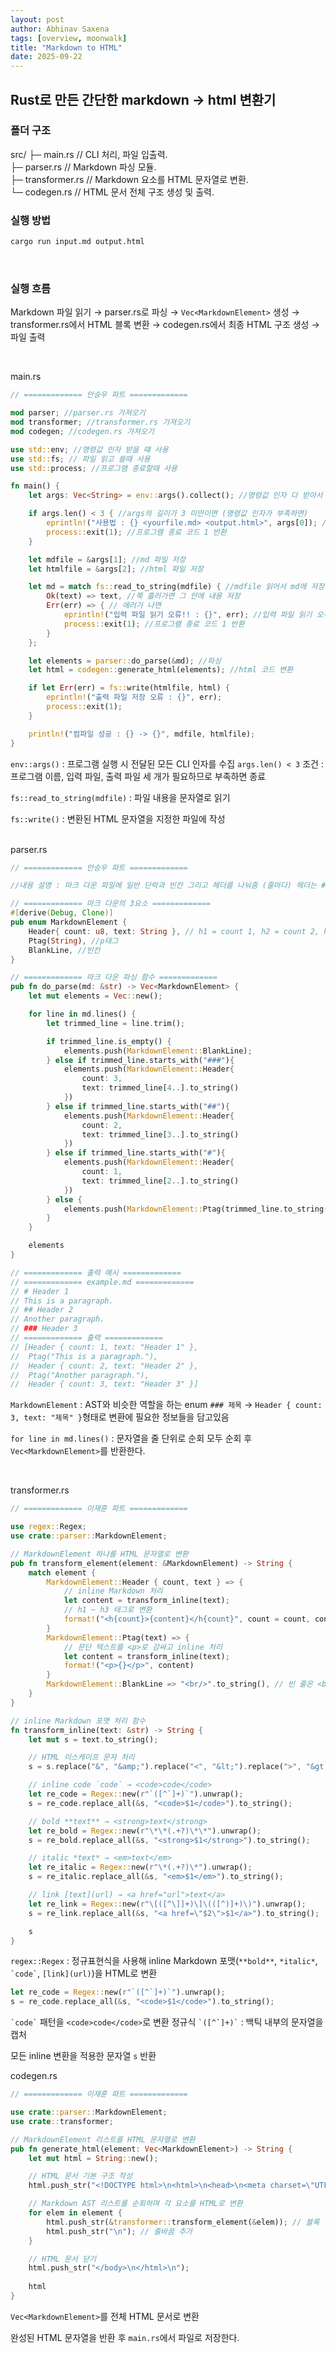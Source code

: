 ```yaml
---
layout: post
author: Abhinav Saxena
tags: [overview, moonwalk]
title: "Markdown to HTML"
date: 2025-09-22
---
```


## Rust로 만든 간단한 markdown -> html 변환기

### 폴더 구조
src/
├─ main.rs        // CLI 처리, 파일 입출력. <br/>
├─ parser.rs      // Markdown 파싱 모듈. <br/>
├─ transformer.rs // Markdown 요소를 HTML 문자열로 변환.<br/> 
└─ codegen.rs     // HTML 문서 전체 구조 생성 및 출력. 
<br/>
### 실행 방법
```bash
cargo run input.md output.html
```
<br> 


### 실행 흐름

Markdown 파일 읽기 → parser.rs로 파싱 → `Vec<MarkdownElement>` 생성 → 
transformer.rs에서 HTML 블록 변환 → codegen.rs에서 최종 HTML 구조 생성 → 파일 출력

<br>

main.rs
```rust
// ============= 안승우 파트 =============

mod parser; //parser.rs 가져오기
mod transformer; //transformer.rs 가져오기
mod codegen; //codegen.rs 가져오기

use std::env; //명령값 인자 받을 떄 사용
use std::fs; // 파일 읽고 쓸때 사용
use std::process; //프로그램 종료할때 사용

fn main() {
    let args: Vec<String> = env::args().collect(); //명령값 인자 다 받아서 Vec에 저장

    if args.len() < 3 { //args의 길이가 3 미만이면 (명령값 인자가 부족하면)
        eprintln!("사용법 : {} <yourfile.md> <output.html>", args[0]); //사용법 출력
        process::exit(1); //프로그램 종료 코드 1 반환
    }

    let mdfile = &args[1]; //md 파일 저장
    let htmlfile = &args[2]; //html 파일 저장

    let md = match fs::read_to_string(mdfile) { //mdfile 읽어서 md에 저장
        Ok(text) => text, //쭉 흘러가면 그 안에 내용 저장
        Err(err) => { // 에러가 나면
            eprintln!("입력 파일 읽기 오류!! : {}", err); //입력 파일 읽기 오류와 에러 내용 출력
            process::exit(1); //프로그램 종료 코드 1 반환
        }
    };

    let elements = parser::do_parse(&md); //파싱
    let html = codegen::generate_html(elements); //html 코드 변환

    if let Err(err) = fs::write(htmlfile, html) {
        eprintln!("출력 파일 저장 오류 : {}", err);
        process::exit(1);
    }

    println!("컴파일 성공 : {} -> {}", mdfile, htmlfile);
}
```

`env::args()` : 프로그램 실행 시 전달된 모든 CLI 인자를 수집
`args.len() < 3` 조건 : 프로그램 이름, 입력 파일, 출력 파일 세 개가 필요하므로 부족하면 종료

`fs::read_to_string(mdfile)` : 파일 내용을 문자열로 읽기

`fs::write()` : 변환된 HTML 문자열을 지정한 파일에 작성
<br/>
<br/>

parser.rs
```rust
// ============= 안승우 파트 =============

//내용 설명 : 마크 다운 파일에 일반 단락과 빈칸 그리고 헤더를 나눠줌 (줄마다) 헤더는 #의 갯수에 따라 h1, h2, h3로 나눠줌

// ============= 마크 다운의 3요소 =============
#[derive(Debug, Clone)]
pub enum MarkdownElement {
    Header{ count: u8, text: String }, // h1 = count 1, h2 = count 2, h3 = count 3
    Ptag(String), //p태그
    BlankLine, //빈칸
}

// ============= 마크 다운 파싱 함수 =============
pub fn do_parse(md: &str) -> Vec<MarkdownElement> {
    let mut elements = Vec::new();

    for line in md.lines() {
        let trimmed_line = line.trim();

        if trimmed_line.is_empty() {
            elements.push(MarkdownElement::BlankLine);
        } else if trimmed_line.starts_with("###"){
            elements.push(MarkdownElement::Header{
                count: 3,
                text: trimmed_line[4..].to_string()
            })
        } else if trimmed_line.starts_with("##"){
            elements.push(MarkdownElement::Header{
                count: 2,
                text: trimmed_line[3..].to_string()
            })
        } else if trimmed_line.starts_with("#"){
            elements.push(MarkdownElement::Header{
                count: 1,
                text: trimmed_line[2..].to_string()
            })
        } else {
            elements.push(MarkdownElement::Ptag(trimmed_line.to_string()));
        }
    }

    elements
}

// ============= 출력 예시 =============
// ============= example.md =============
// # Header 1
// This is a paragraph.
// ## Header 2
// Another paragraph.
// ### Header 3
// ============= 출력 =============
// [Header { count: 1, text: "Header 1" },
//  Ptag("This is a paragraph."),
//  Header { count: 2, text: "Header 2" },
//  Ptag("Another paragraph."),
//  Header { count: 3, text: "Header 3" }]
```
`MarkdownElement` : AST와 비슷한 역할을 하는 enum
`### 제목` → `Header { count: 3, text: "제목" }`형태로 변환에 필요한 정보들을 담고있음

`for line in md.lines()` :  문자열을 줄 단위로 순회
모두 순회 후 `Vec<MarkdownElement>`를 반환한다.

<br>

transformer.rs
```rust
// ============= 이재훈 파트 =============

use regex::Regex;
use crate::parser::MarkdownElement;

// MarkdownElement 하나를 HTML 문자열로 변환
pub fn transform_element(element: &MarkdownElement) -> String {
    match element {
        MarkdownElement::Header { count, text } => {
            // inline Markdown 처리
            let content = transform_inline(text);
            // h1 ~ h3 태그로 변환
            format!("<h{count}>{content}</h{count}", count = count, content = content)
        }
        MarkdownElement::Ptag(text) => {
            // 문단 텍스트를 <p>로 감싸고 inline 처리
            let content = transform_inline(text);
            format!("<p>{}</p>", content)
        }
        MarkdownElement::BlankLine => "<br/>".to_string(), // 빈 줄은 <br>로 변환
    }
}

// inline Markdown 포맷 처리 함수
fn transform_inline(text: &str) -> String {
    let mut s = text.to_string();

    // HTML 이스케이프 문자 처리
    s = s.replace("&", "&amp;").replace("<", "&lt;").replace(">", "&gt;");

    // inline code `code` → <code>code</code>
    let re_code = Regex::new(r"`([^`]+)`").unwrap();
    s = re_code.replace_all(&s, "<code>$1</code>").to_string();

    // bold **text** → <strong>text</strong>
    let re_bold = Regex::new(r"\*\*(.+?)\*\*").unwrap();
    s = re_bold.replace_all(&s, "<strong>$1</strong>").to_string();

    // italic *text* → <em>text</em>
    let re_italic = Regex::new(r"\*(.+?)\*").unwrap();
    s = re_italic.replace_all(&s, "<em>$1</em>").to_string();

    // link [text](url) → <a href="url">text</a>
    let re_link = Regex::new(r"\[([^\]]+)\]\(([^)]+)\)").unwrap();
    s = re_link.replace_all(&s, "<a href=\"$2\">$1</a>").to_string();

    s
}
```

`regex::Regex` : 정규표현식을 사용해 inline Markdown 포맷(`**bold**`, `*italic*`, `` `code` ``, `[link](url)`)을 HTML로 변환
<br>
```rust
let re_code = Regex::new(r"`([^`]+)`").unwrap();
s = re_code.replace_all(&s, "<code>$1</code>").to_string();
```
`` `code` `` 패턴을 `<code>code</code>`로 변환
정규식 `` `([^`]+)` `` : 백틱 내부의 문자열을 캡처

모든 inline 변환을 적용한 문자열 `s` 반환



codegen.rs
```rust
// ============= 이재훈 파트 =============

use crate::parser::MarkdownElement;
use crate::transformer;

// MarkdownElement 리스트를 HTML 문자열로 변환
pub fn generate_html(element: Vec<MarkdownElement>) -> String {
    let mut html = String::new();

    // HTML 문서 기본 구조 작성
    html.push_str("<!DOCTYPE html>\n<html>\n<head>\n<meta charset=\"UTF-8\">\n<title>Markdown</title>\n</head>\n<body>\n");

    // Markdown AST 리스트를 순회하며 각 요소를 HTML로 변환
    for elem in element {
        html.push_str(&transformer::transform_element(&elem)); // 블록 단위 HTML 변환
        html.push_str("\n"); // 줄바꿈 추가
    }

    // HTML 문서 닫기
    html.push_str("</body>\n</html>\n");
    
    html
}
```

`Vec<MarkdownElement>`를 전체 HTML 문서로 변환


완성된 HTML 문자열을 반환 후 `main.rs`에서 파일로 저장한다.